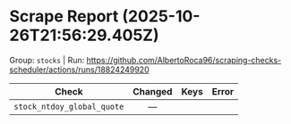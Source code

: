 # Scrape Report (2025-10-26T21:56:29.405Z)

Group: `stocks`  |  Run: https://github.com/AlbertoRoca96/scraping-checks-scheduler/actions/runs/18824249920

| Check | Changed | Keys | Error |
|---|:---:|:--|:--|
| `stock_ntdoy_global_quote` | — |  |  |

